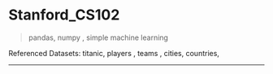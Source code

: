 # Stanford_CS102
> pandas, numpy , simple machine learning

Referenced Datasets: titanic, players , teams , cities, countries, 

---

